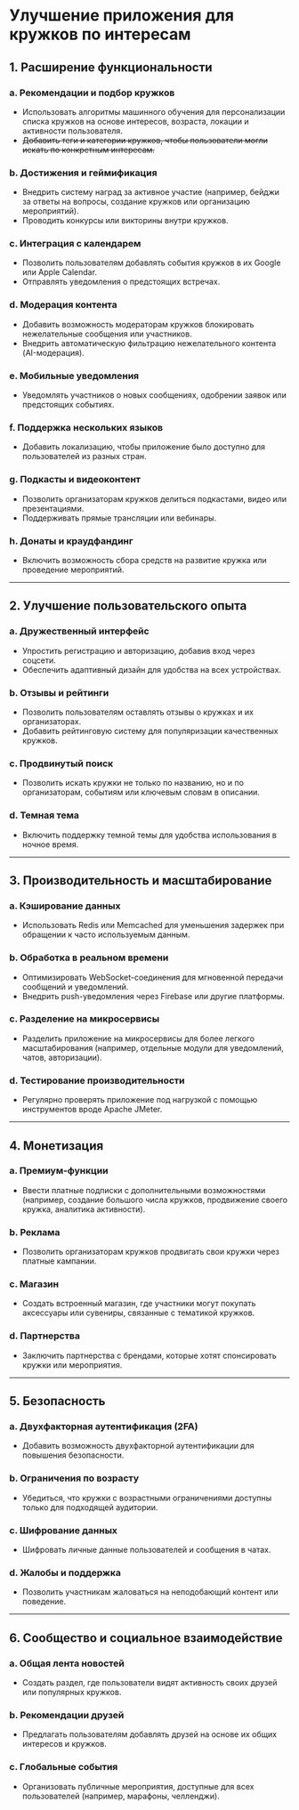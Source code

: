 # Улучшение приложения для кружков по интересам

## 1. Расширение функциональности

### a. Рекомендации и подбор кружков

- Использовать алгоритмы машинного обучения для персонализации списка кружков на основе интересов, возраста, локации и
  активности пользователя.
- ~~Добавить теги и категории кружков, чтобы пользователи могли искать по конкретным интересам.~~

### b. Достижения и геймификация

- Внедрить систему наград за активное участие (например, бейджи за ответы на вопросы, создание кружков или организацию
  мероприятий).
- Проводить конкурсы или викторины внутри кружков.

### c. Интеграция с календарем

- Позволить пользователям добавлять события кружков в их Google или Apple Calendar.
- Отправлять уведомления о предстоящих встречах.

### d. Модерация контента

- Добавить возможность модераторам кружков блокировать нежелательные сообщения или участников.
- Внедрить автоматическую фильтрацию нежелательного контента (AI-модерация).

### e. Мобильные уведомления

- Уведомлять участников о новых сообщениях, одобрении заявок или предстоящих событиях.

### f. Поддержка нескольких языков

- Добавить локализацию, чтобы приложение было доступно для пользователей из разных стран.

### g. Подкасты и видеоконтент

- Позволить организаторам кружков делиться подкастами, видео или презентациями.
- Поддерживать прямые трансляции или вебинары.

### h. Донаты и краудфандинг

- Включить возможность сбора средств на развитие кружка или проведение мероприятий.

---

## 2. Улучшение пользовательского опыта

### a. Дружественный интерфейс

- Упростить регистрацию и авторизацию, добавив вход через соцсети.
- Обеспечить адаптивный дизайн для удобства на всех устройствах.

### b. Отзывы и рейтинги

- Позволить пользователям оставлять отзывы о кружках и их организаторах.
- Добавить рейтинговую систему для популяризации качественных кружков.

### c. Продвинутый поиск

- Позволить искать кружки не только по названию, но и по организаторам, событиям или ключевым словам в описании.

### d. Темная тема

- Включить поддержку темной темы для удобства использования в ночное время.

---

## 3. Производительность и масштабирование

### a. Кэширование данных

- Использовать Redis или Memcached для уменьшения задержек при обращении к часто используемым данным.

### b. Обработка в реальном времени

- Оптимизировать WebSocket-соединения для мгновенной передачи сообщений и уведомлений.
- Внедрить push-уведомления через Firebase или другие платформы.

### c. Разделение на микросервисы

- Разделить приложение на микросервисы для более легкого масштабирования (например, отдельные модули для уведомлений,
  чатов, авторизации).

### d. Тестирование производительности

- Регулярно проверять приложение под нагрузкой с помощью инструментов вроде Apache JMeter.

---

## 4. Монетизация

### a. Премиум-функции

- Ввести платные подписки с дополнительными возможностями (например, создание большого числа кружков, продвижение своего
  кружка, аналитика активности).

### b. Реклама

- Позволить организаторам кружков продвигать свои кружки через платные кампании.

### c. Магазин

- Создать встроенный магазин, где участники могут покупать аксессуары или сувениры, связанные с тематикой кружков.

### d. Партнерства

- Заключить партнерства с брендами, которые хотят спонсировать кружки или мероприятия.

---

## 5. Безопасность

### a. Двухфакторная аутентификация (2FA)

- Добавить возможность двухфакторной аутентификации для повышения безопасности.

### b. Ограничения по возрасту

- Убедиться, что кружки с возрастными ограничениями доступны только для подходящей аудитории.

### c. Шифрование данных

- Шифровать личные данные пользователей и сообщения в чатах.

### d. Жалобы и поддержка

- Позволить участникам жаловаться на неподобающий контент или поведение.

---

## 6. Сообщество и социальное взаимодействие

### a. Общая лента новостей

- Создать раздел, где пользователи видят активность своих друзей или популярных кружков.

### b. Рекомендации друзей

- Предлагать пользователям добавлять друзей на основе их общих интересов и кружков.

### c. Глобальные события

- Организовать публичные мероприятия, доступные для всех пользователей (например, марафоны, челленджи).
